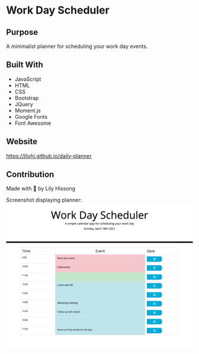 # Work Day Scheduler

## Purpose
 A minimalist planner for scheduling your work day events. 

## Built With 
* JavaScript
* HTML
* CSS
* Bootstrap
* JQuery
* Moment.js
* Google Fonts
* Font Awesome

## Website
https://lilyhi.github.io/daily-planner

## Contribution
Made with 💙 by Lily Hissong 

Screenshot displaying planner:
![Screenshot of quiz start](./assets/images/daily-planner.png)
